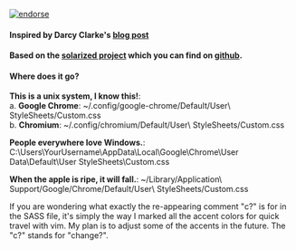 [![endorse](http://api.coderwall.com/carwin/endorsecount.png)](http://coderwall.com/carwin)

#### Inspired by Darcy Clarke's [blog post](http://darcyclarke.me/design/skin-your-chrome-inspector/)
#### Based on the [solarized project](http://ethanschoonover.com/solarized) which you can find on [github](https://github.com/altercation/ethanschoonover.com/tree/master/projects/solarized).

#### Where does it go?
**This is a unix system, I know this!**:<br />
a. __Google Chrome__: ~/.config/google-chrome/Default/User\ StyleSheets/Custom.css<br />
b. __Chromium__: ~/.config/chromium/Default/User\ StyleSheets/Custom.css

**People everywhere love Windows.**:
C:\Users\YourUsername\AppData\Local\Google\Chrome\User Data\Default\User StyleSheets\Custom.css

**When the apple is ripe, it will fall.**:
~/Library/Application\ Support/Google/Chrome/Default/User\ StyleSheets/Custom.css



If you are wondering what exactly the re-appearing comment "c?" is for in the SASS
file, it's simply the way I marked all the accent colors for quick travel with vim.
My plan is to adjust some of the accents in the future. The "c?" stands for "change?".
